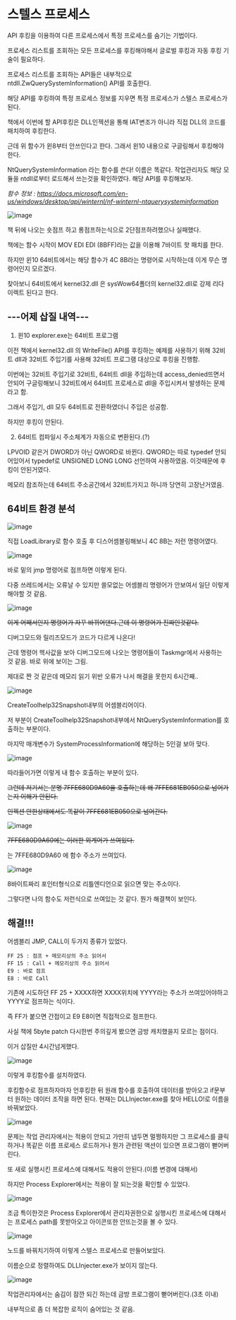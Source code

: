 # 스텔스 프로세스

API 후킹을 이용하여 다른 프로세스에서 특정 프로세스를 숨기는 기법이다.

프로세스 리스트를 조회하는 모든 프로세스를 후킹해야해서 글로벌 후킹과 자동 후킹 기술이 필요하다.

프로세스 리스트를 조회하는 API들은 내부적으로 ntdll.ZwQuerySystemInformation() API를 호출한다.

해당 API를 후킹하여 특정 프로세스 정보를 지우면 특정 프로세스가 스텔스 프로세스가 된다.

책에서 이번에 할 API후킹은 DLL인젝션을 통해 IAT변조가 아니라 직접 DLL의 코드를 패치하여 후킹한다.

근데 위 함수가 윈8부터 안쓰인다고 한다. 그래서 윈10 내용으로 구글링해서 후킹해야한다.

NtQuerySystemInformation 라는 함수를 쓴다! 이름은 똑같다. 작업관리자도 해당 모듈을 ntdll로부터 로드해서 쓰는것을 확인하였다. 해당 API를 후킹해보자.

_함수 정보 : https://docs.microsoft.com/en-us/windows/desktop/api/winternl/nf-winternl-ntquerysysteminformation_

![image](https://user-images.githubusercontent.com/41255291/51722529-03f53f00-2099-11e9-84e9-72f08a081ef4.png)

책 뒤에 나오는 숏점프 하고 롱점프하는식으로 2단점프하려했으나 실패했다.

책에는 함수 시작이 MOV EDI EDI (8BFF)라는 값을 이용해 7바이트 핫 패치를 한다.

하지만 윈10 64비트에서는 해당 함수가 4C 8B라는 명령어로 시작하는데 이게 무슨 명령어인지 모르겠다.

찾아보니 64비트에서 kernel32.dll 은 sysWow64폴더의 kernel32.dll로 강제 리다이렉트 된다고 한다.

## ---어제 삽질 내역---

1. 윈10 explorer.exe는 64비트 프로그램

이전 책에서 kernel32.dll 의 WriteFile() API를 후킹하는 예제를 사용하기 위해 32비트 dll과 32비트 주입기를 사용해 32비트 프로그램 대상으로 후킹을 진행함.

이번에는 32비트 주입기로 32비트, 64비트 dll을 주입하는데 access_denied뜨면서 안되어 구글링해보니 32비트에서 64비트 프로세스로 dll을 주입시켜서 발생하는 문제라고 함.

그래서 주입기, dll 모두 64비트로 전환하였더니 주입은 성공함.

하지만 후킹이 안된다.

2. 64비트 컴파일시 주소체계가 자동으로 변환된다.(?)

LPVOID 같은거 DWORD가 아닌 QWORD로 바뀐다. QWORD는 따로 typedef 안되어있어서 typedef로 UNSIGNED LONG LONG 선언하여 사용하였음. 이것때문에 후킹이 안된거였다.

메모리 참조하는데 64비트 주소공간에서 32비트가지고 하니까 당연히 고장난거였음.

## 64비트 환경 분석

![image](https://user-images.githubusercontent.com/41255291/51724502-fe035c00-20a0-11e9-8bba-5ed9e05d4416.png)

직접 LoadLibrary로 함수 호출 후 디스어셈블링해보니 4C 8B는 저런 명령어였다.

![image](https://user-images.githubusercontent.com/41255291/51724559-43278e00-20a1-11e9-9633-46ff5cbab415.png)

바로 밑의 jmp 명령어로 점프하면 이렇게 된다. 

다중 쓰레드에서는 오류날 수 있지만 쓸모없는 어셈블리 명령어가 안보여서 일단 이렇게 해야할 것 같음.

![image](https://user-images.githubusercontent.com/41255291/51740611-d4195c00-20d7-11e9-81a1-17654ce3f8f9.png)

~~이게 어째서인지 명령어가 자꾸 바뀌어댄다.근데 이 명령어가 진짜인것같다.~~

디버그모드와 릴리즈모드가 코드가 다르게 나온다!

근데 명령어 헥사값을 보아 디버그모드에 나오는 명령어들이 Taskmgr에서 사용하는 것 같음. 바로 위에 보이는 그림.

제대로 짠 것 같은데 메모리 읽기 위반 오류가 나서 해결을 못한지 6시간째..

![image](https://user-images.githubusercontent.com/41255291/51745738-2f067f80-20e7-11e9-8f43-f591e0a39cce.png)

CreateToolhelp32Snapshot내부의 어셈블리어이다. 

저 부분이 CreateToolhelp32Snapshot내부에서 NtQuerySystemInformation를 호출하는 부분이다.

마지막 매개변수가 SystemProcessInformation에 해당하는 5인걸 보아 맞다.

![image](https://user-images.githubusercontent.com/41255291/51745837-7d1b8300-20e7-11e9-96c4-269a98d2ab7c.png)

따라들어가면 이렇게 내 함수 호출하는 부분이 있다.

~~그런데 저기서는 분명 7FFE680D9A60을 호출하는데 왜 7FFE681EB050으로 넘어가는지 이해가 안된다.~~

~~인젝션 안한상태에서도 똑같이 7FFE681EB050으로 넘어간다.~~

![image](https://user-images.githubusercontent.com/41255291/51745970-ee5b3600-20e7-11e9-8d5b-97c628de9476.png)

~~7FFE680D9A60에는 이러한 외계어가 쓰여있다.~~

는 7FFE680D9A60 에 함수 주소가 쓰여있다.

![image](https://user-images.githubusercontent.com/41255291/51746212-aa1c6580-20e8-11e9-9c82-681adac77977.png)

8바이트짜리 포인터형식으로 리틀엔디언으로 읽으면 맞는 주소이다.

그렇다면 나의 함수도 저런식으로 쓰여있는 것 같다. 뭔가 해결책이 보인다.

## 해결!!!

어셈블리 JMP, CALL이 두가지 종류가 있었다.

    FF 25 : 점프 + 메모리상의 주소 읽어서
    FF 15 : Call + 메모리상의 주소 읽어서
    E9 : 바로 점프
    E8 : 바로 Call

기존에 시도하던 FF 25 + XXXX하면 XXXX위치에 YYYY라는 주소가 쓰여있어야하고 YYYY로 점프하는 식이다.

즉 FF가 붙으면 간접이고 E9 E8이면 직접적으로 점프한다.

사실 책에 5byte patch 다시한번 주의깊게 봤으면 금방 캐치했을지 모르는 점이다.

이거 삽질만 4시간넘게했다.

![image](https://user-images.githubusercontent.com/41255291/51783215-12675780-217a-11e9-9890-dce86bec265b.png)

이렇게 후킹함수를 설치하였다.

후킹함수로 점프하자마자 언후킹한 뒤 원래 함수를 호출하여 데이터를 받아오고 if문부터 원하는 데이터 조작을 하면 된다. 현재는 DLLInjecter.exe를 찾아 HELLO!로 이름을 바꿔보았다.

![image](https://user-images.githubusercontent.com/41255291/51783231-535f6c00-217a-11e9-9bd4-b720411d1c81.png)

문제는 작업 관리자에서는 적용이 안되고 가만히 냅두면 멀쩡하지만 그 프로세스를 클릭하거나 똑같은 이름 프로세스 로드하거나 뭔가 관련된 액션이 있으면 프로그램이 뻗어버린다.

또 새로 실행시킨 프로세스에 대해서도 적용이 안된다.(이름 변경에 대해서)

하지만 Process Explorer에서는 적용이 잘 되는것을 확인할 수 있었다.

![image](https://user-images.githubusercontent.com/41255291/51783294-5149dd00-217b-11e9-83f8-85581c7f87e1.png)

조금 특이한것은 Process Explorer에서 관리자권한으로 실행시킨 프로세스에 대해서는 프로세스 path를 못받아오고 아이콘또한 안뜨는것을 볼 수 있다.

![image](https://user-images.githubusercontent.com/41255291/51783427-d8e41b80-217c-11e9-9c50-13411f26327f.png)

노드를 바꿔치기하여 이렇게 스텔스 프로세스로 만들어보았다.

이름순으로 정렬하여도 DLLInjecter.exe가 보이지 않는다.

![image](https://user-images.githubusercontent.com/41255291/51783484-e6e66c00-217d-11e9-83c5-f7890ba9fd33.png)

작업관리자에서는 숨김이 잠깐 되긴 하는데 금방 프로그램이 뻗어버린다.(3초 이내)

내부적으로 좀 더 복잡한 로직이 숨어있는 것 같음.